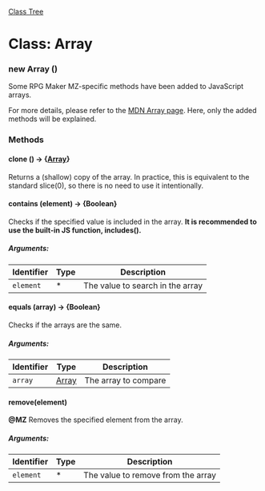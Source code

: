 [Class Tree](index.md)

# Class: Array

### new Array ()
Some RPG Maker MZ-specific methods have been added to JavaScript arrays.

For more details, please refer to the [MDN Array page](https://developer.mozilla.org/en-US/docs/Web/JavaScript/Reference/Global_Objects/Array).
Here, only the added methods will be explained.

### Methods

#### clone () → {[Array](Array.md)}
Returns a (shallow) copy of the array.
In practice, this is equivalent to the standard slice(0), so there is no need to use it intentionally.

#### contains (element) → {Boolean}
Checks if the specified value is included in the array.
**It is recommended to use the built-in JS function, includes().**

##### Arguments:

| Identifier | Type | Description |
| --- | --- | --- |
| `element` | * | The value to search in the array |


#### equals (array) → {Boolean}
Checks if the arrays are the same.

##### Arguments:

| Identifier | Type | Description |
| --- | --- | --- |
| `array` | [Array](Array.md) | The array to compare |


#### remove(element)
**@MZ** Removes the specified element from the array.

##### Arguments:

| Identifier | Type | Description |
| --- | --- | --- |
| `element` | * | The value to remove from the array |
